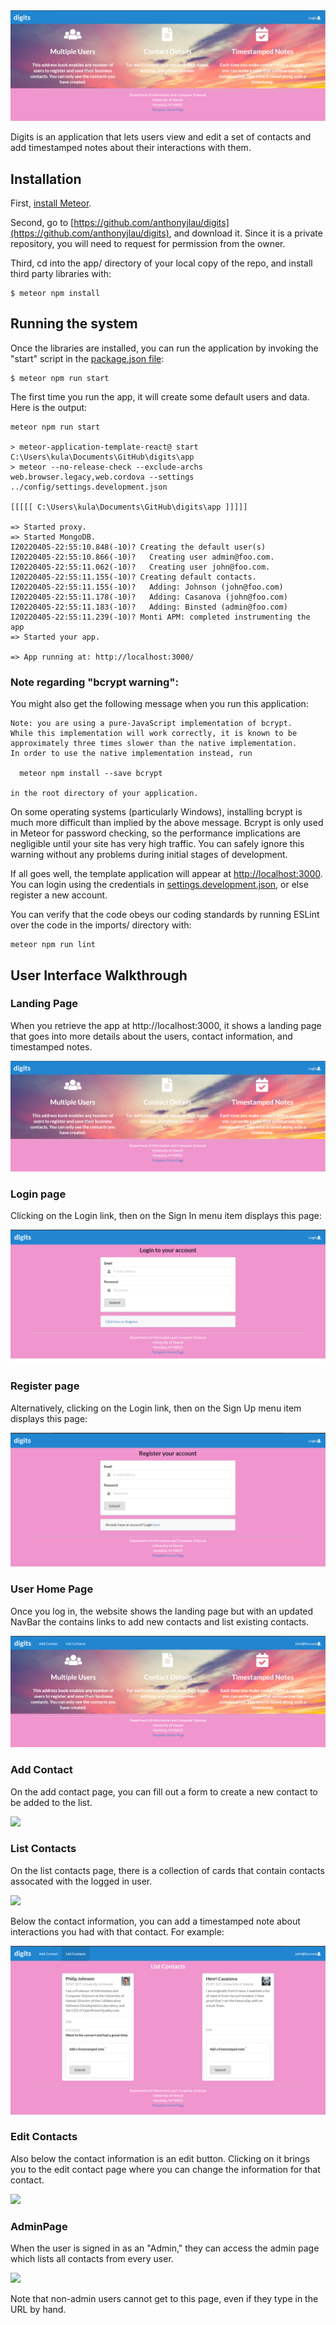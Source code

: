 <img src="doc/landing.png">

Digits is an application that lets users view and edit a set of contacts and add timestamped notes about their interactions with them.

## Installation

First, [install Meteor](https://www.meteor.com/install).

Second, go to [https://github.com/anthonyjlau/digits](https://github.com/anthonyjlau/digits), and download it. Since it is a private repository, you will need to request for permission from the owner. 

Third, cd into the app/ directory of your local copy of the repo, and install third party libraries with:

```
$ meteor npm install
```

## Running the system

Once the libraries are installed, you can run the application by invoking the "start" script in the [package.json file](https://github.com/anthonyjlau/digits/blob/master/app/package.json):

```
$ meteor npm run start
```

The first time you run the app, it will create some default users and data. Here is the output:

```
meteor npm run start

> meteor-application-template-react@ start C:\Users\kula\Documents\GitHub\digits\app
> meteor --no-release-check --exclude-archs web.browser.legacy,web.cordova --settings ../config/settings.development.json

[[[[[ C:\Users\kula\Documents\GitHub\digits\app ]]]]]

=> Started proxy.                             
=> Started MongoDB.                           
I20220405-22:55:10.848(-10)? Creating the default user(s)
I20220405-22:55:10.866(-10)?   Creating user admin@foo.com.
I20220405-22:55:11.062(-10)?   Creating user john@foo.com.
I20220405-22:55:11.155(-10)? Creating default contacts.
I20220405-22:55:11.155(-10)?   Adding: Johnson (john@foo.com)
I20220405-22:55:11.178(-10)?   Adding: Casanova (john@foo.com)
I20220405-22:55:11.183(-10)?   Adding: Binsted (admin@foo.com)
I20220405-22:55:11.239(-10)? Monti APM: completed instrumenting the app
=> Started your app.

=> App running at: http://localhost:3000/
```

### Note regarding "bcrypt warning":

You might also get the following message when you run this application:

```
Note: you are using a pure-JavaScript implementation of bcrypt.
While this implementation will work correctly, it is known to be
approximately three times slower than the native implementation.
In order to use the native implementation instead, run

  meteor npm install --save bcrypt

in the root directory of your application.
```

On some operating systems (particularly Windows), installing bcrypt is much more difficult than implied by the above message. Bcrypt is only used in Meteor for password checking, so the performance implications are negligible until your site has very high traffic. You can safely ignore this warning without any problems during initial stages of development.

If all goes well, the template application will appear at [http://localhost:3000](http://localhost:3000).  You can login using the credentials in [settings.development.json](https://github.com/anthonyjlau/digits/blob/master/config/settings.development.json), or else register a new account.

You can verify that the code obeys our coding standards by running ESLint over the code in the imports/ directory with:

```
meteor npm run lint
```

## User Interface Walkthrough


### Landing Page

When you retrieve the app at http://localhost:3000, it shows a landing page that goes into more details about the users, contact information, and timestamped notes.

<img src="doc/landing.png">


### Login page

Clicking on the Login link, then on the Sign In menu item displays this page:

<img src="doc/signin.png">


### Register page

Alternatively, clicking on the Login link, then on the Sign Up menu item displays this page:

<img src="doc/signup.png">


### User Home Page

Once you log in, the website shows the landing page but with an updated NavBar the contains links to add new contacts and list existing contacts.

<img src="doc/usersignedin.png">


### Add Contact

On the add contact page, you can fill out a form to create a new contact to be added to the list.

<img src="doc/addcontacts.png">


### List Contacts

On the list contacts page, there is a collection of cards that contain contacts assocated with the logged in user.

<img src="doc/listcontacts.png">


Below the contact information, you can add a timestamped note about interactions you had with that contact. For example:

<img src="doc/listcontactswithnotes.png">


### Edit Contacts

Also below the contact information is an edit button. Clicking on it brings you to the edit contact page where you can change the information for that contact.

<img src="doc/editcontacts.png">


### AdminPage

When the user is signed in as an "Admin," they can access the admin page which lists all contacts from every user.

<img src="doc/register.png">

Note that non-admin users cannot get to this page, even if they type in the URL by hand.
